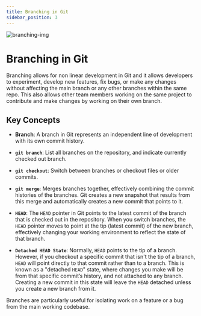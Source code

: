 ```yaml
---
title: Branching in Git 
sidebar_position: 3
---
```

![branching-img](/src/static/img/branch.png)
# Branching in Git 

Branching allows for non linear development in Git and it allows developers to experiment, develop new features, fix bugs, or make any changes without affecting the main branch or any other branches within the same repo. This also allows other team members working on the same project to contribute and make changes by working on their own branch.

## Key Concepts

- **Branch**: A branch in Git represents an independent line of development with its own commit history.

- **`git branch`**: List all branches on the repository, and indicate currently checked out branch.
- **`git checkout`**: Switch between branches or checkout files or older commits.
- **`git merge`**: Merges branches together, effectively combining the commit histories of the branches. Git creates a new snapshot that results from this merge and automatically creates a new commit that points to it.
- **`HEAD`**: The `HEAD` pointer in Git points to the latest commit of the branch that is checked out in the repository. When you switch branches, the `HEAD` pointer moves to point at the tip (latest commit) of the new branch, effectively changing your working environment to reflect the state of that branch. 
- **`Detached HEAD State`**: Normally, `HEAD` points to the tip of a branch. However, if you checkout a specific commit that isn't the tip of a branch, `HEAD` will point directly to that commit rather than to a branch. This is known as a "detached `HEAD`" state, where changes you make will be from that specific commit’s history, and not attached to any branch. Creating a new commit in this state will leave the `HEAD` detached unless you create a new branch from it.

Branches are particularly useful for isolating work on a feature or a bug from the main working codebase.


